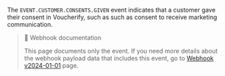 The `EVENT.CUSTOMER.CONSENTS.GIVEN` event indicates that a customer gave their consent in Voucherify, such as such as consent to receive marketing communication.

> 📘 Webhook documentation
>
> This page documents only the event. If you need more details about the webhook payload data that includes this event, go to [Webhook v2024-01-01](ref:introduction-to-webhooks "Introduction to webhooks v2024-01-01") page.